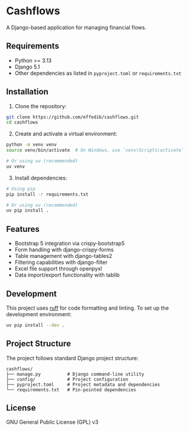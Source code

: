 # Cashflows

A Django-based application for managing financial flows.

## Requirements

- Python >= 3.13
- Django 5.1
- Other dependencies as listed in `pyproject.toml` or `requirements.txt`

## Installation

1. Clone the repository:
```bash
git clone https://github.com/effedib/cashflows.git
cd cashflows
```

2. Create and activate a virtual environment:
```bash
python -m venv venv
source venv/bin/activate  # On Windows, use `venv\Scripts\activate`

# Or using uv (recommended)
uv venv
```

3. Install dependencies:
```bash
# Using pip
pip install -r requirements.txt

# Or using uv (recommended)
uv pip install .
```

## Features

- Bootstrap 5 integration via crispy-bootstrap5
- Form handling with django-crispy-forms
- Table management with django-tables2
- Filtering capabilities with django-filter
- Excel file support through openpyxl
- Data import/export functionality with tablib

## Development

This project uses [ruff](https://github.com/astral-sh/ruff) for code formatting and linting. To set up the development environment:

```bash
uv pip install --dev .
```

## Project Structure

The project follows standard Django project structure:

```
cashflows/
├── manage.py          # Django command-line utility
├── config/            # Project configuration
├── pyproject.toml     # Project metadata and dependencies
└── requirements.txt   # Pin-pointed dependencies
```

## License

GNU General Public License (GPL) v3
